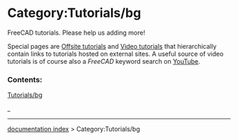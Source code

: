 # Category:Tutorials/bg
FreeCAD tutorials. Please help us adding more!

Special pages are [Offsite tutorials](Offsite_tutorials.md) and [Video tutorials](Video_tutorials.md) that hierarchically contain links to tutorials hosted on external sites. A useful source of video tutorials is of course also a *FreeCAD* keyword search on [YouTube](http://YouTube.com).

### Contents:

[Tutorials/bg](Tutorials/bg.md)

_

---
[documentation index](../README.md) > Category:Tutorials/bg
